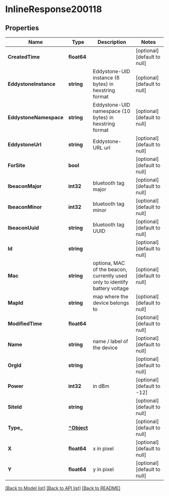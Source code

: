 # InlineResponse200118

## Properties
Name | Type | Description | Notes
------------ | ------------- | ------------- | -------------
**CreatedTime** | **float64** |  | [optional] [default to null]
**EddystoneInstance** | **string** | Eddystone-UID instance (6 bytes) in hexstring format | [optional] [default to null]
**EddystoneNamespace** | **string** | Eddystone-UID namespace (10 bytes) in hexstring format | [optional] [default to null]
**EddystoneUrl** | **string** | Eddystone-URL url | [optional] [default to null]
**ForSite** | **bool** |  | [optional] [default to null]
**IbeaconMajor** | **int32** | bluetooth tag major | [optional] [default to null]
**IbeaconMinor** | **int32** | bluetooth tag minor | [optional] [default to null]
**IbeaconUuid** | **string** | bluetooth tag UUID | [optional] [default to null]
**Id** | **string** |  | [optional] [default to null]
**Mac** | **string** | optiona, MAC of the beacon, currently used only to identify battery voltage | [optional] [default to null]
**MapId** | **string** | map where the device belongs to | [optional] [default to null]
**ModifiedTime** | **float64** |  | [optional] [default to null]
**Name** | **string** | name / label of the device | [optional] [default to null]
**OrgId** | **string** |  | [optional] [default to null]
**Power** | **int32** | in dBm | [optional] [default to -12]
**SiteId** | **string** |  | [optional] [default to null]
**Type_** | [***Object**](.md) |  | [optional] [default to null]
**X** | **float64** | x in pixel | [optional] [default to null]
**Y** | **float64** | y in pixel | [optional] [default to null]

[[Back to Model list]](../README.md#documentation-for-models) [[Back to API list]](../README.md#documentation-for-api-endpoints) [[Back to README]](../README.md)

